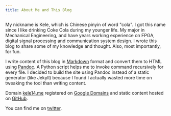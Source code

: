 ```yaml
---
title: About Me and This Blog
---
```


My nickname is Kele, which is Chinese pinyin of word "cola". I got this name since I like drinking Coke Cola during my younger life. My major in Mechanical Engineering, and have years working experience on FPGA, digital signal processing and communication system design. I wrote this blog to share some of my knowledge and thought. Also, most importantly, for fun.

I write content of this blog in [Markdown](https://daringfireball.net/projects/markdown/) format and convert them to HTML using [Pandoc](https://pandoc.org/). A Python script helps me to invoke command recursively for every file. I decided to build the site using Pandoc instead of a static generator (like Jekyll) because I found I actually wasted more time on tweaking the tool than writing content.

Domain [kele14.me](https://kele14.me) registered on [Google Domains](https://domains.google/) and static content hosted on [GitHub](https://github.com/kele14x/kele14x.github.io).

You can find me on [twitter](https://twitter.com/kele_plus).
